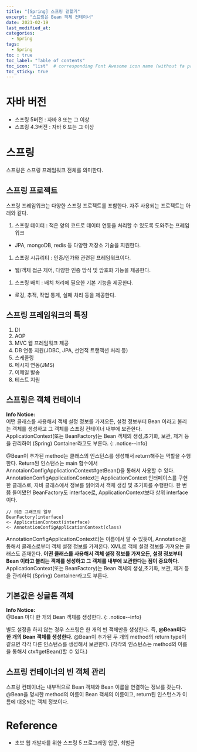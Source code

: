 ```yaml
---
title: "[Spring] 스프링 겉핥기"
excerpt: "스프링은 Bean 객체 컨테이너"
date: 2021-02-19
last_modified_at:
categories:
  - Spring
tags:
  - Spring
toc : true
toc_label: "Table of contents"
toc_icon: "list"  # corresponding Font Awesome icon name (without fa prefix)
toc_sticky: true
---
```


# 자바 버전

- 스프링 5버전 : 자바 8 또는 그 이상
- 스프링 4.3버전 : 자바 6 또는 그 이상

# 스프링

스프링은 스프링 프레임워크 전체를 의미한다.  

## 스프링 프로젝트

스프링 프레임워크는 다양한 스프링 프로젝트를 포함한다. 자주 사용되는 프로젝트는 아래와 같다.

1. 스프링 데이터 : 적은 양의 코드로 데이터 연동을 처리할 수 있도록 도와주는 프레임워크
  - JPA, mongoDB, redis 등 다양한 저장소 기술을 지원한다.
1. 스프링 시큐리티 : 인증/인가와 관련된 프레임워크이다.
  - 웹/객체 접근 제어, 다양한 인증 방식 및 암호화 기능을 제공한다.
1. 스프링 배치 : 배치 처리에 필요한 기본 기능을 제공한다.
  - 로깅, 추적, 작업 통계, 실패 처리 등을 제공한다. 

## 스프링 프레임워크의 특징 

1. DI
1. AOP
1. MVC 웹 프레임워크 제공
1. DB 연동 지원(JDBC, JPA, 선언적 트랜잭션 처리 등)
1. 스케줄링
1. 메시지 연동(JMS)
1. 이메일 발송
1. 테스트 지원

## 스프링은 객체 컨테이너

**Info Notice:**  
어떤 클래스를 사용해서 객체 설정 정보를 가져오든, 설정 정보부터 Bean 이라고 불리는 객체를 생성하고 그 객체를 스프링 컨테이너 내부에 보관한다. ApplicationContext(또는 BeanFactory)는 Bean 객체의 생성,초기화, 보관, 제거 등을 관리하여 (Spring) Container라고도 부른다.
{: .notice--info}

@Bean이 추가된 method는 클래스의 인스턴스를 생성해서 return해주는 역할을 수행한다.
Return된 인스턴스는 main 함수에서 AnnotaionConfigApplicationContext#getBean()을 통해서 사용할 수 있다.
AnnotationConfigApplicationContext는 ApplicationContext 인터페이스를 구현한 클래스로, 
자바 클래스에서 정보를 읽어와서 객체 생성 및 초기화를 수행한다.
한 번쯤 들어봤던 BeanFactory도 interface로, ApplicationContext보다 상위 interface이다.  

```
// 의존 그래프의 일부
BeanFactory(interface)  
<- ApplicationContext(interface) 
<- AnnotationConfigApplicationContext(class)
```  

AnnotationConfigApplicationContext라는 이름에서 알 수 있듯이, Annotation을 통해서 클래스로부터 객체 설정 정보를 가져온다.
XML로 객체 설정 정보를 가져오는 클래스도 존재한다. **어떤 클래스를 사용해서 객체 설정 정보를 가져오든, 설정 정보부터 Bean 이라고 불리는 객체를 생성하고 그 객체를 내부에 보관한다는 점이 중요하다.** ApplicationContext(또는 BeanFactory)는 Bean 객체의 생성,초기화, 보관, 제거 등을 관리하여 (Spring) Container라고도 부른다.

## 기본값은 싱글톤 객체

**Info Notice:**  
@Bean 마다 한 개의 Bean 객체를 생성한다.
{: .notice--info}

별도 설정을 하지 않는 경우 스프링은 한 개의 빈 객체만을 생성한다. 즉, **@Bean마다 한 개의 Bean 객체를 생성한다.** @Bean이 추가된 두 개의 method의 return type이 같으면 각각 다른 인스턴스를 생성해서 보관한다. (각각의 인스턴스는 method의 이름을 통해서 ctx#getBean()할 수 있다.)  

## 스프링 컨테이너의 빈 객체 관리

스프링 컨테이너는 내부적으로 Bean 객체와 Bean 이름을 연결하는 정보를 갖는다. @Bean을 명시한 method의 이름이 Bean 객체의 이름이고, return된 인스턴스가 이름에 대응되는 객체 정보이다.

# Reference

- 초보 웹 개발자를 위한 스프링 5 프로그래밍 입문, 최범균
